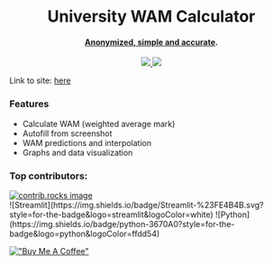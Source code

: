 <h1 align="center">
  University WAM Calculator
</h1>

<h4 align="center"><a href="https://wam-calculator.streamlit.app/?fbclid=IwAR1K9ixVHdMm1wE9KUK5P48BUahEgWaQ4ubhFwKJcrvxRmy9cKim3N0Coko" target="_blank">
Anonymized, simple and accurate</a>.</h4>

<p align="center">
  <a href="https://www.reddit.com/r/unimelb/comments/182kxtw/someone_finally_did_it_wam_calculator/">
    <img src="https://img.shields.io/badge/Reddit-60k-red">
  </a>
  <a href="https://www.reddit.com/r/unimelb/comments/182kxtw/someone_finally_did_it_wam_calculator/">
    <img src="https://img.shields.io/badge/MAU-1,421-blue">
  </a>
</p>


Link to
site: [here](https://wam-calculator.streamlit.app/?fbclid=IwAR1K9ixVHdMm1wE9KUK5P48BUahEgWaQ4ubhFwKJcrvxRmy9cKim3N0Coko)

### Features

- Calculate WAM (weighted average mark)
- Autofill from screenshot
- WAM predictions and interpolation
- Graphs and data visualization

### Top contributors:

<a href="https://github.com/jl33-ai/um-wam/graphs/contributors">
  <img src="https://contrib.rocks/image?repo=jl33-ai/um-wam" alt="contrib.rocks image" />
</a>
<br>
![Streamlit](https://img.shields.io/badge/Streamlit-%23FE4B4B.svg?style=for-the-badge&logo=streamlit&logoColor=white)
![Python](https://img.shields.io/badge/python-3670A0?style=for-the-badge&logo=python&logoColor=ffdd54)

[!["Buy Me A Coffee"](https://www.buymeacoffee.com/assets/img/custom_images/orange_img.png)](https://buymeacoffee.com/justinkhlen)

